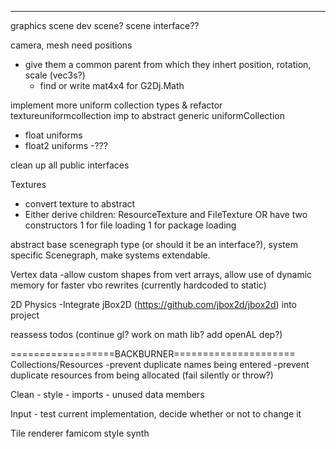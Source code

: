
---

graphics scene
dev scene? scene interface??

camera, mesh need positions
 - give them a common parent from which they inhert position, rotation, scale (vec3s?)
    - find or write mat4x4 for G2Dj.Math


implement more uniform collection types & refactor textureuniformcollection imp to abstract generic uniformCollection
 - float uniforms
 - float2 uniforms
 -???

clean up all public interfaces


Textures
 - convert texture to abstract
 - Either derive children: ResourceTexture and FileTexture OR have two constructors 1 for file loading 1 for package loading
    
abstract base scenegraph type (or should it be an interface?), system specific Scenegraph, make systems extendable.

Vertex data
    -allow custom shapes from vert arrays, allow use of dynamic memory for faster vbo rewrites (currently hardcoded to static)
    
2D Physics
    -Integrate jBox2D (https://github.com/jbox2d/jbox2d) into project
        
reassess todos (continue gl? work on math lib? add openAL dep?)

==================BACKBURNER=====================
Collections/Resources
    -prevent duplicate names being entered
    -prevent duplicate resources from being allocated (fail silently or throw?)

Clean
    - style
    - imports
    - unused data members

Input
    - test current implementation, decide whether or not to change it

Tile renderer
famicom style synth
